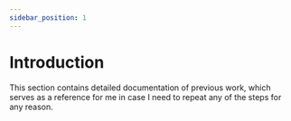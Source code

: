 ```yaml
---
sidebar_position: 1
---
```


# Introduction

This section contains detailed documentation of previous work, which serves as a reference for me in case I need to repeat any of the steps for any reason.